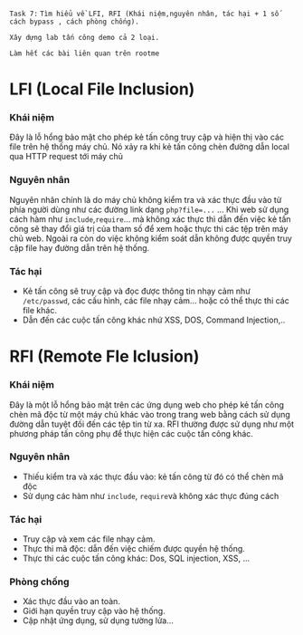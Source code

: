 `Task 7:` 
`Tìm hiểu về LFI, RFI (Khái niệm,nguyên nhân, tác hại + 1 số cách bypass , cách phòng chống).`

`Xây dựng lab tấn công demo cả 2 loại.`

`Làm hết các bài liên quan trên rootme`
# LFI (Local File Inclusion)
### Khái niệm
Đây là lỗ hổng bảo mật cho phép kẻ tấn công truy cập và hiện thị vào các file trên hệ thống máy chủ. Nó xảy ra khi kẻ tấn công chèn đường dẫn local qua HTTP request tới máy chủ
### Nguyên nhân
Nguyên nhân chính là do máy chủ không kiểm tra và xác thực đầu vào từ phía người dùng như các đường link dạng `php?file=...` ... Khi web sử dụng cách hàm như `include`,`require`... mà không xác thực thì dẫn đến việc kẻ tấn công sẽ thay đổi giá trị của tham số để xem hoặc thực thi các tệp trên máy chủ web. Ngoài ra còn do việc không kiểm soát dẫn không được quyền truy cập file hay đường dẫn trên hệ thống.
### Tác hại
  - Kẻ tấn công sẽ truy cập và đọc được thông tin nhạy cảm như `/etc/passwd`, các cấu hình, các file nhạy cảm... hoặc có thể thực thi các file khác.
  - Dẫn đến các cuộc tấn công khác nhứ XSS, DOS, Command Injection,..
  
# RFI (Remote Fle Iclusion)
### Khái niệm 
Đây là một lỗ hổng bảo mật trên các ứng dụng web cho phép kẻ tấn công chèn mã độc từ một máy chủ khác vào trong trang web bằng cách sử dụng đường dẫn tuyệt đối đến các tệp tin từ xa. RFI thường được sử dụng như một phương pháp tấn công phụ để thực hiện các cuộc tấn công khác.
### Nguyên nhân
- Thiếu kiểm tra và xác thực đầu vào: kẻ tấn công từ đó có thể chèn mã độc
- Sử dụng các hàm như `include`, `require`và không xác thực đúng cách
### Tác hại
- Truy cập và xem các file nhạy cảm.
- Thực thi mã độc: dẫn đến việc chiếm được quyền hệ thống.
- Thực thi các cuộc tấn công khác: Dos, SQL injection, XSS, ...
### Phòng chống
- Xác thực đầu vào an toàn.
- Giới hạn quyền truy cập vào hệ thống.
- Cập nhật ứng dụng, sử dụng tường lửa...

